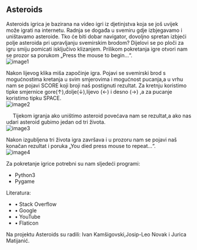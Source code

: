 ##          Asteroids

Asteroids igrica je bazirana na video igri iz djetinjstva koja se još uvijek može igrati na internetu.
Radnja se događa u svemiru gdje izbjegavamo i uništavamo asteroide. Tko će biti dobar navigator, dovoljno spretan izbjeći polje asteroida pri upravljanju svemirskim brodom? Dijelovi se po ploči za igru smiju pomicati isključivo klizanjem. Prilikom pokretanja igre otvori nam se prozor sa porukom „Press the mouse to begin...“.<br/>
![image1](https://user-images.githubusercontent.com/44873411/84813322-16ff0b00-b010-11ea-937d-410cf64a0419.jpeg)
 
Nakon lijevog klika miša započinje igra. Pojavi se svemirski brod s mogućnostima kretanja u svim smjerovima i mogućnost pucanja,a u vrhu nam se pojavi SCORE koji broji naš postignuti rezultat. Za kretnju koristimo tipke smjernice gore(↑),dolje(↓),lijevo (←) i desno (→) ,a za pucanje koristimo tipku SPACE.<br/>
![image2](https://user-images.githubusercontent.com/44873411/84813354-24b49080-b010-11ea-85c5-89e1df6c8afa.jpeg)
 
 
Tijekom igranja ako uništimo asteroid povećava nam se rezultat,a ako nas udari asteroid gubimo jedan od tri života.<br/>
![image3](https://user-images.githubusercontent.com/44873411/84813361-27af8100-b010-11ea-873a-f2dfd2c81a9f.jpeg)


Nakon izgubljena tri života igra završava i u prozoru nam se pojavi naš konačan rezultat i poruka „You died press mouse to repeat...“.<br/>
![image4](https://user-images.githubusercontent.com/44873411/84813365-29794480-b010-11ea-8d94-d7c4b189bd42.jpeg)
 
Za pokretanje igrice potrebni su nam sljedeći programi:<br/>
<ul>
<li>Python3</li>
<li>Pygame</li>
</ul>

Literatura:<br/>
<ul>
<li>•	Stack Overflow</li>
<li>•	Google</li>
<li>•	YouTube</li>
<li>•	Flaticon</li>
</ul>

Na projektu Asteroids su radili: Ivan Kamšigovski,Josip-Leo Novak i Jurica Matijanić.

